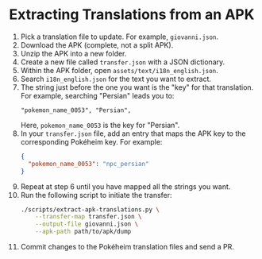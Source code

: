 # Extracting Translations from an APK

1. Pick a translation file to update.  For example, `giovanni.json`.
2. Download the APK (complete, not a split APK).
3. Unzip the APK into a new folder.
4. Create a new file called `transfer.json` with a JSON dictionary.
5. Within the APK folder, open `assets/text/i18n_english.json`.
6. Search `i18n_english.json` for the text you want to extract.
7. The string just before the one you want is the "key" for that translation.
   For example, searching "Persian" leads you to:
   ```
   "pokemon_name_0053", "Persian",
   ```
   Here, `pokemon_name_0053` is the key for "Persian".
8. In your `transfer.json` file, add an entry that maps the APK key to the
   corresponding Pokéheim key.  For example:
   ```json
   {
     "pokemon_name_0053": "npc_persian"
   }
   ```
9. Repeat at step 6 until you have mapped all the strings you want.
10. Run the following script to initiate the transfer:
    ```sh
    ./scripts/extract-apk-translations.py \
        --transfer-map transfer.json \
        --output-file giovanni.json \
        --apk-path path/to/apk/dump
    ```
11. Commit changes to the Pokéheim translation files and send a PR.
